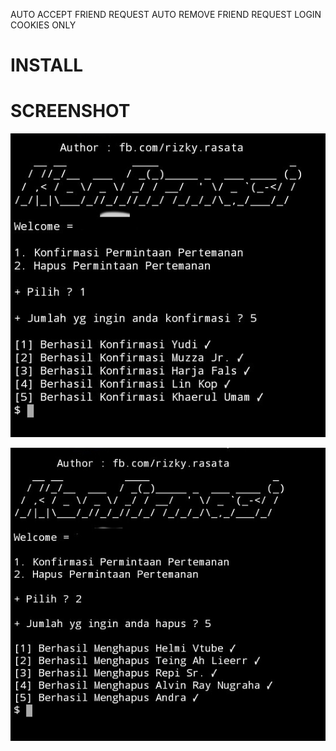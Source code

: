 AUTO ACCEPT FRIEND REQUEST
AUTO REMOVE FRIEND REQUEST
LOGIN COOKIES ONLY
# INSTALL
# SCREENSHOT

![Test Image 1](img1.jpg)

![Test Image 2](img2.jpg)
